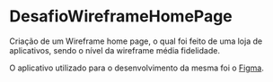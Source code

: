 # DesafioWireframeHomePage
Criação de um Wireframe home page, o qual foi feito de uma loja de aplicativos, sendo o nível da wireframe média fidelidade.

O aplicativo utilizado para o desenvolvimento da mesma foi o [Figma](https://www.figma.com/).
